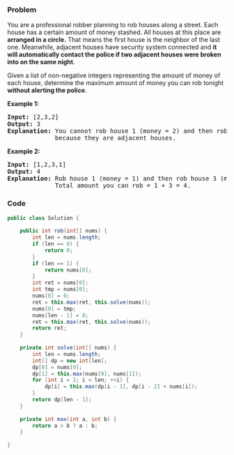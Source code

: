 ### Problem
<p>You are a professional robber planning to rob houses along a street. Each house has a certain amount of money stashed. All houses at this place are <strong>arranged in a circle.</strong> That means the first house is the neighbor of the last one. Meanwhile, adjacent houses have security system connected and&nbsp;<b>it will automatically contact the police if two adjacent houses were broken into on the same night</b>.</p>

<p>Given a list of non-negative integers representing the amount of money of each house, determine the maximum amount of money you can rob tonight <strong>without alerting the police</strong>.</p>

<p><strong>Example 1:</strong></p>

<pre>
<strong>Input:</strong> [2,3,2]
<strong>Output:</strong> 3
<strong>Explanation:</strong> You cannot rob house 1 (money = 2) and then rob house 3 (money = 2),
&nbsp;            because they are adjacent houses.
</pre>

<p><strong>Example 2:</strong></p>

<pre>
<strong>Input:</strong> [1,2,3,1]
<strong>Output:</strong> 4
<strong>Explanation:</strong> Rob house 1 (money = 1) and then rob house 3 (money = 3).
&nbsp;            Total amount you can rob = 1 + 3 = 4.</pre>


### Code
```java
public class Solution {
    
    public int rob(int[] nums) {
        int len = nums.length;
        if (len == 0) {
            return 0;
        }
        if (len == 1) {
            return nums[0];
        }
        int ret = nums[0];
        int tmp = nums[0];
        nums[0] = 0;
        ret = this.max(ret, this.solve(nums));
        nums[0] = tmp;
        nums[len - 1] = 0;
        ret = this.max(ret, this.solve(nums));
        return ret;
    }
    
    private int solve(int[] nums) {
        int len = nums.length;
        int[] dp = new int[len];
        dp[0] = nums[0];
        dp[1] = this.max(nums[0], nums[1]);
        for (int i = 2; i < len; ++i) {
            dp[i] = this.max(dp[i - 1], dp[i - 2] + nums[i]);
        }
        return dp[len - 1];
    }
    
    private int max(int a, int b) {
        return a > b ? a : b;
    }
    
}
```
